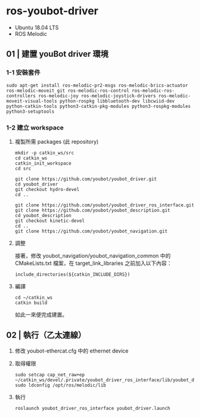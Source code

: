 # ros-youbot-driver

+ Ubuntu 18.04 LTS
+ ROS Melodic

## 01 | 建置 youBot driver 環境

### 1-1 安裝套件

   ```
   sudo apt-get install ros-melodic-pr2-msgs ros-melodic-brics-actuator ros-melodic-moveit git ros-melodic-ros-control ros-melodic-ros-controllers ros-melodic-joy ros-melodic-joystick-drivers ros-melodic-moveit-visual-tools python-rospkg libbluetooth-dev libcwiid-dev python-catkin-tools python3-catkin-pkg-modules python3-rospkg-modules python3-setuptools
   ```

### 1-2 建立 workspace

1. 複製所需 packages (此 repository)

   ```
   mkdir -p catkin_ws/src
   cd catkin_ws
   catkin_init_workspace
   cd src

   git clone https://github.com/youbot/youbot_driver.git
   cd youbot_driver
   git checkout hydro-devel
   cd ..

   git clone https://github.com/youbot/youbot_driver_ros_interface.git
   git clone https://github.com/youbot/youbot_description.git
   cd youbot_description
   git checkout kinetic-devel
   cd ..
   git clone https://github.com/youbot/youbot_navigation.git
   ```

2. 調整

   接著，修改 youbot_navigation/youbot_navigation_common 中的 CMakeLists.txt 檔案，在 target_link_libraries 之前加入以下內容：

   ```
   include_directories(${catkin_INCLUDE_DIRS})
   ```

3. 編譯

   ```
   cd ~/catkin_ws
   catkin build
   ```

   如此一來便完成建置。

## 02 | 執行（乙太連線）

1. 修改 youbot-ethercat.cfg 中的 ethernet device
2. 取得權限

   ```
   sudo setcap cap_net_raw+ep ~/catkin_ws/devel/.private/youbot_driver_ros_interface/lib/youbot_driver_ros_interface/youbot_driver_ros_interface
   sudo ldconfig /opt/ros/melodic/lib
   ```
3. 執行

   ```
   roslaunch youbot_driver_ros_interface youbot_driver.launch
   ```
